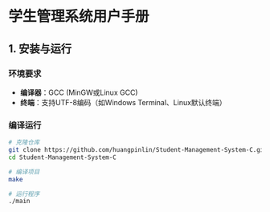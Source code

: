 # 学生管理系统用户手册

## 1. 安装与运行
### 环境要求
- **编译器**：GCC (MinGW或Linux GCC)  
- **终端**：支持UTF-8编码（如Windows Terminal、Linux默认终端）  

### 编译运行
```bash
# 克隆仓库
git clone https://github.com/huangpinlin/Student-Management-System-C.git
cd Student-Management-System-C

# 编译项目
make

# 运行程序
./main
